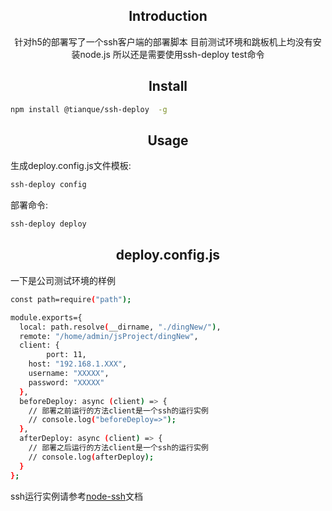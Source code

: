 <h2 align="center">Introduction</h2>
<div align="center">
  针对h5的部署写了一个ssh客户端的部署脚本
  目前测试环境和跳板机上均没有安装node.js
  所以还是需要使用ssh-deploy test命令
</div>
<h2 align="center">Install</h2>

```bash
npm install @tianque/ssh-deploy  -g
```

<h2 align="center">Usage</h2>

生成deploy.config.js文件模板:
```bash
ssh-deploy config
```

部署命令:
```bash
ssh-deploy deploy
```



<h2 align="center">deploy.config.js</h2>

一下是公司测试环境的样例

```bash
const path=require("path");

module.exports={
  local: path.resolve(__dirname, "./dingNew/"),
  remote: "/home/admin/jsProject/dingNew",
  client: {
 	 	port: 11,
    host: "192.168.1.XXX",
    username: "XXXXX",
    password: "XXXXX"
  },
  beforeDeploy: async (client) => {
    // 部署之前运行的方法client是一个ssh的运行实例
    // console.log("beforeDeploy=>");
  },
  afterDeploy: async (client) => {
    // 部署之后运行的方法client是一个ssh的运行实例
    // console.log(afterDeploy);
  }
};
```

ssh运行实例请参考[node-ssh](https://www.npmjs.com/package/node-ssh)文档